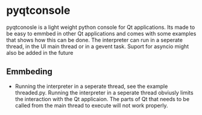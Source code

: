 # pyqtconsole

pyqtconosle is a light weight python console for Qt applications. Its made to be easy to emmbed in other Qt applications
and comes with some examples that shows how this can be done. The interpreter can run in a seperate thread, in the UI main thread or in a gevent task. Suport for asyncio might also be added in the future

## Emmbeding

* Running the interpreter in a seperate thread, see the example threaded.py. Running the interpreter in a seperate thread obviusly limits the interaction with the Qt applicaion. The parts of Qt that needs to be called from the main thread to execute will not work properly.
